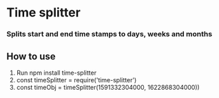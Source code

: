 # Time splitter
### Splits start and end time stamps to days, weeks and months
## How to use
1. Run npm install time-splitter
2. const timeSplitter = require('time-splitter')
3. const timeObj = timeSplitter(1591332304000, 1622868304000))